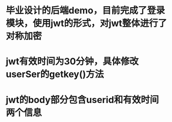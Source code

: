 # 毕业设计的后端demo，目前完成了登录模块，使用jwt的形式，对jwt整体进行了对称加密
# jwt有效时间为30分钟，具体修改userSer的getkey()方法
# jwt的body部分包含userid和有效时间两个信息